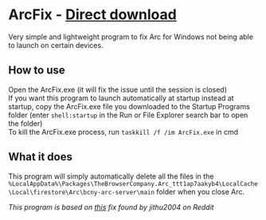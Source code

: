 # ArcFix - [Direct download](https://github.com/eligamii/ArcFix/releases/download/v1/ArcFix.exe)
Very simple and lightweight program to fix Arc for Windows not being able to launch on certain devices.

## How to use
Open the ArcFix.exe (it will fix the issue until the session is closed)<br/>
If you want this program to launch automatically at startup instead at startup, copy the ArcFix.exe file you downloaded to the Startup Programs folder (enter `shell:startup` in the Run or File Explorer search bar to open the folder)<br/>
To kill the ArcFix.exe process, run `taskkill /f /im ArcFix.exe` in cmd
## What it does
This program will simply automatically delete all the files in the `%LocalAppData%\Packages\TheBrowserCompany.Arc_ttt1ap7aakyb4\LocalCache\Local\firestore\Arc\bcny-arc-server\main` folder when you close Arc. 

_This program is based on [this](https://www.reddit.com/r/ArcBrowser/comments/1ak6e59/comment/kqkmv78) fix found by jithu2004 on Reddit_
